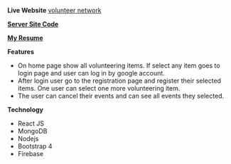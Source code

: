 **Live Website** [volunteer network](https://volunteernetwork-74cf1.web.app/)

[**Server Site Code**](https://github.com/nanditamandal/volunteer-network-server)

[**My Resume**](https://drive.google.com/file/d/1SKPtRZH-LAxhCUD_dSV-vZYMkoYyDo1U/view?usp=sharing)

**Features**
-	On home page show all volunteering items. If select any item goes to login page and user can log in by google account. 
-	After login user go to the registration page and register their selected items. One user can select one more volunteering item. 
-	The user can cancel their events and can see all events they selected. 

**Technology**
- React JS
- MongoDB
- Nodejs
- Bootstrap 4
- Firebase 

 



